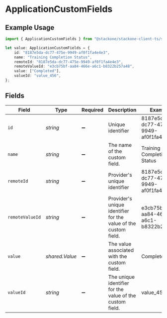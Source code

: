# ApplicationCustomFields

## Example Usage

```typescript
import { ApplicationCustomFields } from "@stackone/stackone-client-ts/sdk/models/shared";

let value: ApplicationCustomFields = {
    id: "8187e5da-dc77-475e-9949-af0f1fa4e4e3",
    name: "Training Completion Status",
    remoteId: "8187e5da-dc77-475e-9949-af0f1fa4e4e3",
    remoteValueId: "e3cb75bf-aa84-466e-a6c1-b8322b257a48",
    value: ["Completed"],
    valueId: "value_456",
};
```

## Fields

| Field                                                           | Type                                                            | Required                                                        | Description                                                     | Example                                                         |
| --------------------------------------------------------------- | --------------------------------------------------------------- | --------------------------------------------------------------- | --------------------------------------------------------------- | --------------------------------------------------------------- |
| `id`                                                            | *string*                                                        | :heavy_minus_sign:                                              | Unique identifier                                               | 8187e5da-dc77-475e-9949-af0f1fa4e4e3                            |
| `name`                                                          | *string*                                                        | :heavy_minus_sign:                                              | The name of the custom field.                                   | Training Completion Status                                      |
| `remoteId`                                                      | *string*                                                        | :heavy_minus_sign:                                              | Provider's unique identifier                                    | 8187e5da-dc77-475e-9949-af0f1fa4e4e3                            |
| `remoteValueId`                                                 | *string*                                                        | :heavy_minus_sign:                                              | Provider's unique identifier for the value of the custom field. | e3cb75bf-aa84-466e-a6c1-b8322b257a48                            |
| `value`                                                         | *shared.Value*                                                  | :heavy_minus_sign:                                              | The value associated with the custom field.                     | Completed                                                       |
| `valueId`                                                       | *string*                                                        | :heavy_minus_sign:                                              | The unique identifier for the value of the custom field.        | value_456                                                       |